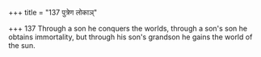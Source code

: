 +++
title = "137 पुत्रेण लोकाञ्"

+++
137	Through a son he conquers the worlds, through a son's son he obtains immortality, but through his son's grandson he gains the world of the sun.